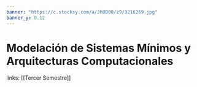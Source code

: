 ```yaml
---
banner: "https://c.stocksy.com/a/JhUD00/z9/3216269.jpg"
banner_y: 0.12
---
```

# Modelación de Sistemas Mínimos y Arquitecturas Computacionales
links: [[Tercer Semestre]]